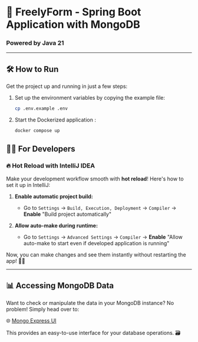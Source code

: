 # 🚀 **FreelyForm** - Spring Boot Application with MongoDB

### Powered by **Java 21**

---

## 🛠️ **How to Run**

Get the project up and running in just a few steps:

1. Set up the environment variables by copying the example file:
   ```bash
   cp .env.example .env
    ```
2. Start the Dockerized application : 
    ```bash
   docker compose up
   ```

## 👩‍💻 **For Developers**

### 🔥 **Hot Reload with IntelliJ IDEA**

Make your development workflow smooth with **hot reload**! Here's how to set it up in IntelliJ:

1. **Enable automatic project build:**

    - Go to `Settings` → `Build, Execution, Deployment` → `Compiler` → **Enable** "Build project automatically"

2. **Allow auto-make during runtime:**

    - Go to `Settings` → `Advanced Settings` → `Compiler` → **Enable** "Allow auto-make to start even if developed application is running"

Now, you can make changes and see them instantly without restarting the app! 🧑‍💻

---

## 📊 **Accessing MongoDB Data**

Want to check or manipulate the data in your MongoDB instance? No problem! Simply head over to:

🌐 [Mongo Express UI](http://localhost:8081)

This provides an easy-to-use interface for your database operations. 🗃️



